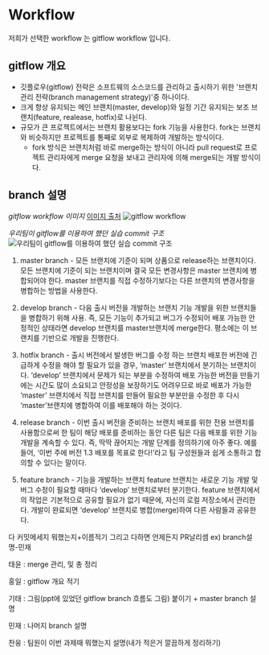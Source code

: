 # Workflow
저희가 선택한 workflow 는 gitflow workflow 입니다.

## gitflow 개요
- 깃플로우(gitflow) 전략은 소프트웨의 소스코드를 관리하고 출시하기 위한 '브랜치 관리 전략(branch management strategy)'중 하나이다.
- 크게 항상 유지되는 메인 브랜치(master, develop)와 일정 기간 유지되는 보조 브랜치(feature, realease, hotfix)로 나뉜다.
- 규모가 큰 프로젝트에서는 브랜치 활용보다는 fork 기능을 사용한다. fork는 브랜치와 비슷하지만 프로젝트를 통째로 외부로 복제하여 개발하는 방식이다.
  - fork 방식은 브랜치처럼 바로 merge하는 방식이 아니라 pull request로 프로젝트 관리자에게 merge 요청을 보내고 관리자에 의해 merge되는 개발 방식이다.

## branch 설명
*gitflow workflow 이미지*
[이미지 출처](https://lucamezzalira.com/2014/03/10/git-flow-vs-github-flow/)
![gitflow workflow](https://i2.wp.com/lanziani.com/slides/gitflow/images/gitflow_1.png?zoom=2)

*우리팀이 gitflow를 이용하여 했던 실습 commit 구조*
![우리팀이 gitflow를 이용하여 했던 실습 commit 구조](https://i.imgur.com/sgfmrg9.png)
1. master branch - 모든 브랜치에 기준이 되며 상품으로 release하는 브랜치이다.
모든 브랜치에 기준이 되는 브랜치이며 결국 모든 변경사항은 master 브랜치에 병합되어야 한다.
master 브랜치를 직접 수정하기보다는 다른 브랜치의 변경사항을 병합하는 방법을 사용한다.


2. develop branch - 다음 출시 버전을 개발하는 브랜치
기능 개발을 위한 브랜치들을 병합하기 위해 사용. 즉, 모든 기능이 추가되고 버그가 수정되어 배포 가능한 안정적인 상태라면 develop 브랜치를 master브랜치에 merge한다. 평소에는 이 브랜치를 기반으로 개발을 진행한다.


3. hotfix branch - 출시 버전에서 발생한 버그를 수정 하는 브랜치
배포한 버전에 긴급하게 수정을 해야 할 필요가 있을 경우, ‘master’ 브랜치에서 분기하는 브랜치이다. ‘develop’ 브랜치에서 문제가 되는 부분을 수정하여 배포 가능한 버전을 만들기에는 시간도 많이 소요되고 안정성을 보장하기도 어려우므로 바로 배포가 가능한 ‘master’ 브랜치에서 직접 브랜치를 만들어 필요한 부분만을 수정한 후 다시 ‘master’브랜치에 병합하여 이를 배포해야 하는 것이다.



4. release branch - 이번 출시 버전을 준비하는 브랜치
배포를 위한 전용 브랜치를 사용함으로써 한 팀이 해당 배포를 준비하는 동안 다른 팀은 다음 배포를 위한 기능 개발을 계속할 수 있다. 즉, 딱딱 끊어지는 개발 단계를 정의하기에 아주 좋다.
예를 들어, ‘이번 주에 버전 1.3 배포를 목표로 한다!’라고 팀 구성원들과 쉽게 소통하고 합의할 수 있다는 말이다.


5. feature branch - 기능을 개발하는 브랜치
feature 브랜치는 새로운 기능 개발 및 버그 수정이 필요할 때마다 ‘develop’ 브랜치로부터 분기한다. feature 브랜치에서의 작업은 기본적으로 공유할 필요가 없기 때문에, 자신의 로컬 저장소에서 관리한다.
개발이 완료되면 ‘develop’ 브랜치로 병합(merge)하여 다른 사람들과 공유한다.



다 커밋메세지 뭐했는지+이름적기
그리고 다하면 언제든지 PR날리셈
ex) branch설명-민재

태윤 : merge 관리, 및 총 정리

홍일 : gitflow 개요 적기

기태 : 그림(ppt에 있었던 gitflow branch 흐름도 그림) 붙이기 + master branch 설명

민재 : 나머지 branch 설명

찬웅 : 팀원이 이번 과제때 뭐했는지 설명(내가 적은거 깔끔하게 정리하기)
